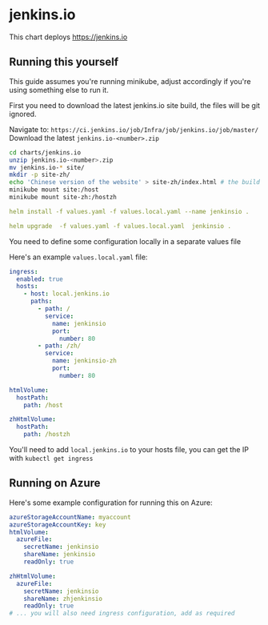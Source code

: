# jenkins.io

This chart deploys https://jenkins.io

## Running this yourself

This guide assumes you're running minikube, adjust accordingly if you're using something else to run it.

First you need to download the latest jenkins.io site build, the files will be git ignored.

Navigate to: `https://ci.jenkins.io/job/Infra/job/jenkins.io/job/master/`
Download the latest `jenkins.io-<number>.zip`

```bash
cd charts/jenkins.io
unzip jenkins.io-<number>.zip
mv jenkins.io-* site/
mkdir -p site-zh/
echo 'Chinese version of the website' > site-zh/index.html # the build on ci.jenkins.io is broken, no easy way to get the website
minikube mount site:/host
minikube mount site-zh:/hostzh
```

```yaml
helm install -f values.yaml -f values.local.yaml --name jenkinsio .
```

```yaml
helm upgrade  -f values.yaml -f values.local.yaml  jenkinsio .
```

You need to define some configuration locally in a separate values file

Here's an example `values.local.yaml` file:
```yaml
ingress:
  enabled: true
  hosts:
    - host: local.jenkins.io
      paths:
        - path: /
          service:
            name: jenkinsio
            port:
              number: 80
        - path: /zh/
          service:
            name: jenkinsio-zh
            port:
              number: 80

htmlVolume:
  hostPath:
    path: /host

zhHtmlVolume:
  hostPath:
    path: /hostzh
```

You'll need to add `local.jenkins.io` to your hosts file, you can get the IP with `kubectl get ingress`

## Running on Azure

Here's some example configuration for running this on Azure:

```yaml
azureStorageAccountName: myaccount
azureStorageAccountKey: key
htmlVolume:
  azureFile: 
    secretName: jenkinsio
    shareName: jenkinsio
    readOnly: true

zhHtmlVolume:
  azureFile: 
    secretName: jenkinsio
    shareName: zhjenkinsio
    readOnly: true
# ... you will also need ingress configuration, add as required
```